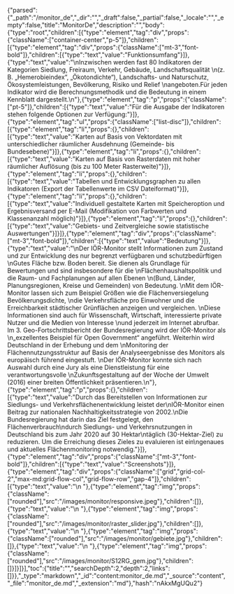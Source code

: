 {"parsed":{"_path":"/monitor_de","_dir":"","_draft":false,"_partial":false,"_locale":"","_empty":false,"title":"MonitorDe","description":"","body":{"type":"root","children":[{"type":"element","tag":"div","props":{"className":["container-center","p-5"]},"children":[{"type":"element","tag":"div","props":{"className":["mt-3","font-bold"]},"children":[{"type":"text","value":"Funktionsumfang"}]},{"type":"text","value":"\nInzwischen werden fast 80 Indikatoren der Kategorien Siedlung, Freiraum, Verkehr, Gebäude, Landschaftsqualität \n(z. B. „Hemerobieindex“, „Ökotondichte“), Landschafts- und Naturschutz, Ökosystemleistungen, Bevölkerung, Risiko und Relief \nangeboten.Für jeden Indikator wird die Berechnungsmethodik und die Bedeutung in einem Kennblatt dargestellt.\n"},{"type":"element","tag":"p","props":{"className":["pt-5"]},"children":[{"type":"text","value":"Für die Ausgabe der Indikatoren stehen folgende Optionen zur Verfügung:"}]},{"type":"element","tag":"ul","props":{"className":["list-disc"]},"children":[{"type":"element","tag":"li","props":{},"children":[{"type":"text","value":"Karten auf Basis von Vektordaten mit unterschiedlicher räumlicher Ausdehnung (Gemeinde- bis Bundesebene)"}]},{"type":"element","tag":"li","props":{},"children":[{"type":"text","value":"Karten auf Basis von Rasterdaten mit hoher räumlicher Auflösung (bis zu 100 Meter Rasterweite)"}]},{"type":"element","tag":"li","props":{},"children":[{"type":"text","value":"Tabellen und Entwicklungsgraphen zu allen Indikatoren (Export der Tabellenwerte im CSV Dateiformat)"}]},{"type":"element","tag":"li","props":{},"children":[{"type":"text","value":"Individuell gestaltete Karten mit Speicheroption und Ergebnisversand per E-Mail (Modifikation von Farbwerten und Klassenanzahl möglich)"}]},{"type":"element","tag":"li","props":{},"children":[{"type":"text","value":"Gebiets- und Zeitvergleiche sowie statistische Auswertungen"}]}]},{"type":"element","tag":"div","props":{"className":["mt-3","font-bold"]},"children":[{"type":"text","value":"Bedeutung"}]},{"type":"text","value":"\nDer IÖR-Monitor stellt Informationen zum Zustand und zur Entwicklung des nur begrenzt verfügbaren und schutzbedürftigen \nGutes Fläche bzw. Boden bereit. Sie dienen als Grundlage für Bewertungen und sind insbesondere für die \nFlächenhaushaltspolitik und die Raum- und Fachplanungen auf allen Ebenen \n(Bund, Länder, Planungsregionen, Kreise und Gemeinden) von Bedeutung. \nMit dem IÖR-Monitor lassen sich zum Beispiel Größen wie die Flächenversiegelung Bevölkerungsdichte, \ndie Verkehrsfläche pro Einwohner und die Erreichbarkeit städtischer Grünflächen anzeigen und vergleichen. \nDiese Informationen sind auch für Wissenschaft, Wirtschaft, interessierte private Nutzer und die Medien von Interesse \nund jederzeit im Internet abrufbar. Im 3. Geo-Fortschrittsbericht der Bundesregierung wird der IÖR-Monitor als \n„exzellentes Beispiel für Open Government“ angeführt. Weiterhin wird Deutschland in der Erhebung und dem \nMonitoring der Flächennutzungsstruktur auf Basis der Analyseergebnisse des Monitors als europäisch führend eingestuft. \nDer IÖR-Monitor konnte sich nach Auswahl durch eine Jury als eine Dienstleistung für eine verantwortungsvolle \nZukunftsgestaltung auf der Woche der Umwelt (2016) einer breiten Öffentlichkeit präsentieren.\n"},{"type":"element","tag":"p","props":{},"children":[{"type":"text","value":"Durch das Bereitstellen von Informationen zur Siedlungs- und Verkehrsflächenentwicklung leistet der\nIÖR-Monitor einen Beitrag zur nationalen Nachhaltigkeitsstrategie von 2002.\nDie Bundesregierung hat darin das Ziel festgelegt, den Flächenverbrauch\ndurch Siedlungs- und Verkehrsnutzungen in Deutschland bis zum Jahr 2020 auf 30 Hektar\ntäglich (30-Hektar-Ziel) zu reduzieren. Um die Erreichung dieses Zieles zu evaluieren ist ein\ngenaues und aktuelles Flächenmonitoring notwendig."}]},{"type":"element","tag":"div","props":{"className":["mt-3","font-bold"]},"children":[{"type":"text","value":"Screenshots"}]},{"type":"element","tag":"div","props":{"className":["grid","grid-col-2","max-md:grid-flow-col","grid-flow-row","gap-4"]},"children":[{"type":"text","value":"\n    "},{"type":"element","tag":"img","props":{"className":["rounded"],"src":"/images/monitor/responsive.jpeg"},"children":[]},{"type":"text","value":"\n    "},{"type":"element","tag":"img","props":{"className":["rounded"],"src":"/images/monitor/raster_slider.jpg"},"children":[]},{"type":"text","value":"\n    "},{"type":"element","tag":"img","props":{"className":["rounded"],"src":"/images/monitor/gebiete.jpg"},"children":[]},{"type":"text","value":"\n    "},{"type":"element","tag":"img","props":{"className":["rounded"],"src":"/images/monitor/S12RG_gem.jpg"},"children":[]}]}]}],"toc":{"title":"","searchDepth":2,"depth":2,"links":[]}},"_type":"markdown","_id":"content:monitor_de.md","_source":"content","_file":"monitor_de.md","_extension":"md"},"hash":"nAkxMgUQu2"}
